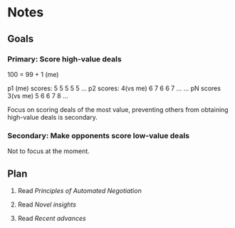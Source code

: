 # Notes

## Goals

### Primary: Score high-value deals

100 = 99 + 1 (me)

p1 (me) scores: 5 5 5 5 5 ...
p2 scores: 4(vs me) 6 7 6 6 7 ...
...
pN scores 3(vs me) 5 6 6 7 8 ...

Focus on scoring deals of the most value, preventing others from obtaining high-value deals is secondary.

### Secondary: Make opponents score low-value deals

Not to focus at the moment.

## Plan

1. Read *Principles of Automated Negotiation*

2. Read *Novel insights*

3. Read *Recent advances*